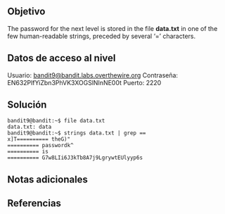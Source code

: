 ## Objetivo
The password for the next level is stored in the file **data.txt** in one of the few human-readable strings, preceded by several ‘=’ characters.
## Datos de acceso al nivel
Usuario: bandit9@bandit.labs.overthewire.org
Contraseña: EN632PlfYiZbn3PhVK3XOGSlNInNE00t
Puerto: 2220

## Solución
```
bandit9@bandit:~$ file data.txt
data.txt: data
bandit9@bandit:~$ strings data.txt | grep ==
x]T========== theG)"
========== passwordk^
========== is
========== G7w8LIi6J3kTb8A7j9LgrywtEUlyyp6s
```

## Notas adicionales

## Referencias


